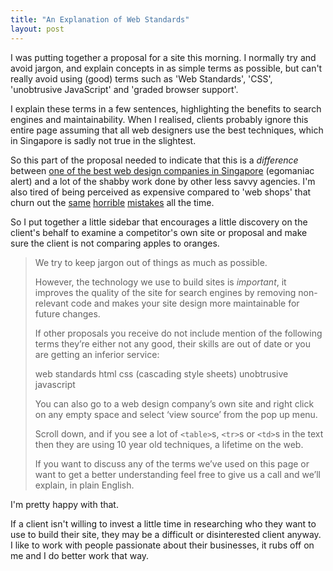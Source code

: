 ```yaml
---
title: "An Explanation of Web Standards"
layout: post
---
```


I was putting together a proposal for a site this morning. I normally try and avoid jargon, and explain concepts in as simple terms as possible, but can't really avoid using (good) terms such as 'Web Standards', 'CSS', 'unobtrusive JavaScript' and 'graded browser support'.

I explain these terms in a few sentences, highlighting the benefits to search engines and maintainability. When I realised, clients probably ignore this entire page assuming that all web designers use the best techniques, which in Singapore is sadly not true in the slightest.

So this part of the proposal needed to indicate that this is a _difference_ between [one of the best web design companies in Singapore](http://deepcalm.com) (egomaniac alert) and a lot of the shabby work done by other less savvy agencies. I'm also tired of being perceived as expensive compared to 'web shops' that churn out the [same](http://2010.andycroll.com/writing/when-websites-go-wrong-flash) [horrible](http://2010.andycroll.com/writing/when-websites-go-wrong-whitespace-tiny-fonts) [mistakes](http://2010.andycroll.com/writing/when-websites-go-wrong-the-little-things) all the time.

So I put together a little sidebar that encourages a little discovery on the client's behalf to examine a competitor's own site or proposal and make sure the client is not comparing apples to oranges.

> We try to keep jargon out of things as much as possible.
>
> However, the technology we use to build sites is _important_, it improves the quality of the site for search engines by removing non-relevant code and makes your site design more maintainable for future changes.
>
>If other proposals you receive do not include mention of the following terms they’re either not any good, their skills are out of date or you are getting an inferior service:
>
>web standards
>html
>css (cascading style sheets)
>unobtrusive javascript
>
> You can also go to a web design company’s own site and right click on any empty space and select ‘view source’ from the pop up menu.
>
> Scroll down, and if you see a lot of `<table>`s, `<tr>`s or `<td>`s in the text then they are using 10 year old techniques, a lifetime on the web.
>
> If you want to discuss any of the terms we’ve used on this page or want to get a better understanding feel free to give us a call and we’ll explain, in plain English.

I'm pretty happy with that.

If a client isn't willing to invest a little time in researching who they want to use to build their site, they may be a difficult or disinterested client anyway. I like to work with people passionate about their businesses, it rubs off on me and I do better work that way.

